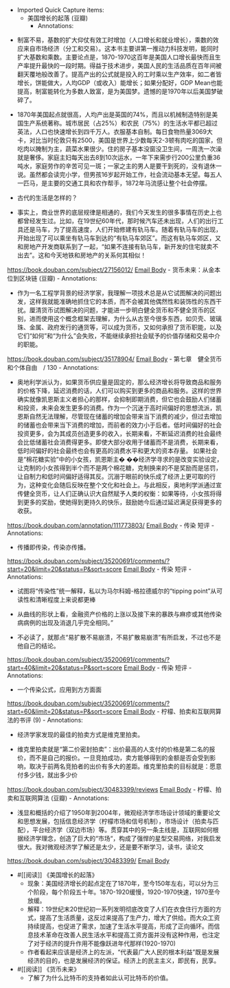 - Imported Quick Capture items:
    - 美国增长的起落 (豆瓣)
        - Annotations:

* 制富不易，基数的扩大仰仗有效工时增加（人口增长和就业增长），乘数的效应来自市场经济（分工和交易）。这本书主要讲第一推动力科技发明，能同时扩大基数和乘数。主要论点是，1870-1970这百年是美国人口增长最快而且生产率提升最快的一段时期。得益于技术进步，美国人民的生活品质在百年间被翻天覆地般改善了。提高产出的公式就是投入的工时乘以生产效率，如二者皆增长，饼能做大，人均GDP（或收入）能增长；如果分配好，GDP Mean也能提高，制富能转化为多数人致富，是为美国梦。遗憾的是1970年以后美国梦破碎了。

* 1870年美国起点就很高，人均产出是英国的74%，而且以机械制造特别是美国生产系统著称。城市居民（占25%）和农民（75%）的生活水平都已超过英法，人口也快速增长到四千万人。衣服基本自制。每日食物热量3069大卡，对比当时伦敦只有2500，美国是世界上少数每天2-3顿有肉吃的国家，但吃肉以腌制为主，蔬菜水果很少。住的房子基本没窗没卫生间，一周洗一次澡就是奢侈。家庭主妇每天出去8到10次运水，一年下来需步行200公里负重36吨水，家庭劳作的辛苦可见一斑；一家之主的男人是要干到死的，没有退休一说。虽然都会读完小学，但男孩16岁起开始工作，社会流动基本无望。每五人一匹马，是主要的交通工具和农作帮手，1872年马流感让整个社会停摆。

* 古代的生活是怎样的？

* 事实上，商业世界的底层规律是相通的，我们今天发生的很多事情在历史上也都曾经发生过。比如，在19世纪60年代，那时候汽车还未出现，人们的出行工具还是马车，为了提高速度，人们开始修建有轨马车。随着有轨马车的出现，开始出现了可以乘坐有轨马车到达的“有轨马车郊区”。而这有轨马车郊区，又和房地产开发商联系到了一起，“如果不连接有轨马车，新开发的住宅就卖不出去”。这和今天地铁和房地产的关系何其相似！



https://book.douban.com/subject/27156012/ [Email Body](https://files.todoist.com/jGSj05jvSUoEVuKKNsymx3-EqlIseLPLi8W2apkL9vlyOE31aFP-sAtAM5BM1cCo/by/21878347/as/file.html)
    - 货币未来：从金本位到区块链 (豆瓣)
        - Annotations:

* 作为一名工程学背景的经济学家，我理解一项技术总是从它试图解决的问题出发，这样我就能准确地抓住它的本质，而不会被其他偶然性和装饰性的东西干扰。厘清货币试图解决的问题，才能进一步明白健全货币和不健全货币的区别，进而使用这个概念框架去理解，为什么从古至今很多东西，如贝壳、玻璃珠、金属、政府发行的通货等，可以成为货币，又如何承担了货币职能，以及它们“如何”和“为什么”会失败，不能继续承担社会赋予的价值存储和交易中介的职能。



https://book.douban.com/subject/35178904/ [Email Body](https://files.todoist.com/qad_9qrA_m4_NgBireL1v98Y_TQ99PGygWEoJCp0mwK7Vx68wjBhwWkRAni9lUF0/by/21878347/as/file.html)
        - 第七章　健全货币和个体自由　/ 130
            - Annotations:

* 奥地利学派认为，如果货币供应量是固定的，那么经济增长将导致商品和服务的价格下降，延迟消费的话，人们可以购买到更多的商品和服务。这样的世界确实就像凯恩斯主义者担心的那样，会抑制即期消费，但它也会鼓励人们储蓄和投资，未来会发生更多的消费。作为一个沉迷于高时间偏好的思想流派，凯恩斯自然无法理解，尽管现在储蓄的增加会带来当下消费的减少，但过去增加的储蓄也会带来当下消费的增加，而前者的效力小于后者。低时间偏好的社会投资更多，会为其成员创造更多的收入，长期来看，不断延迟消费的社会最终会比低储蓄社会消费得更多。即使大部分收用于储蓄而不是消费，长期来看，低时间偏好的社会最终也会有更高的消费水平和更大的资本存量。 如果社会是“棉花糖实验”中的小女孩，凯恩斯主� ��经济学寻求的是改变实验设定，让克制的小女孩得到半个而不是两个棉花糖，克制换来的不是奖励而是惩罚，让自制力和低时间偏好适得其反。沉溺于眼前的快乐成了经济上更可取的行为，这种变化会随后反映在整个文化和社会上。与此相反，奥地利学派通过宣传健全货币，让人们正确认识大自然赋予人类的权衡：如果等待，小女孩将得到更多的奖励，使她得到更持久的快乐，鼓励她今后通过延迟满足获得更多的收获。



https://book.douban.com/annotation/111773803/ [Email Body](https://files.todoist.com/S0TCsex7Autfw3Zbe6tm6Ep39c2-MCaW13BHmESrzKMRV1wX_f_GUjodcKEdX8iZ/by/21878347/as/file.html)
    - 传染 短评
        - Annotations:

* 传播即传染，传染亦传播。



https://book.douban.com/subject/35200691/comments/?start=20&limit=20&status=P&sort=score [Email Body](https://files.todoist.com/T1C1vKgkkqN5qjxj55zcgn9NQoHtY-gre-n5zkhjvMJf1SWWHIv8RVCgAPNXAWUH/by/21878347/as/file.html)
    - 传染 短评
        - Annotations:

* 试图将“传染性”统一解释，私以为马尔科姆-格拉德威尔的“tipping point”从可读性和清晰程度上来说都更棒

* 从曲线的形状上看，金融资产价格的上涨以及接下来的暴跌与麻疹或其他传染病病例的出现及消退几乎完全相同。”

* 不必读了，就那点“易扩散不易崩溃，不易扩散易崩溃”有所启发，不过也不是他自己的结论。



https://book.douban.com/subject/35200691/comments/?start=40&limit=20&status=P&sort=score [Email Body](https://files.todoist.com/2NxZu89QPqCCQXLUXREzq7at_HfByxEjcNq0MEC05LDitbHBfmM1qAqm7rQJfxb2/by/21878347/as/file.html)
    - 传染 短评
        - Annotations:

* 一个传染公式，应用到方方面面



https://book.douban.com/subject/35200691/comments/?start=60&limit=20&status=P&sort=score [Email Body](https://files.todoist.com/owG2b1kXll0kcZNOfMt4Kk41Gv5Tlb72oZ3exNV30WuGqA0YrLDjwjgWKPVxmaEQ/by/21878347/as/file.html)
    - 柠檬、拍卖和互联网算法的书评 (9)
        - Annotations:

* 经济学家发现的最佳的拍卖方式是维克里拍卖。

* 维克里拍卖就是“第二价密封拍卖”：出价最高的人支付的价格是第二名的报价，而不是自己的报价。一旦竞拍成功，卖方能够得到的金额是否会受到影响，取决于前两名竞拍者的出价有多大的差距。维克里拍卖的目标就是：愿意付多少钱，就出多少价



https://book.douban.com/subject/30483399/reviews [Email Body](https://files.todoist.com/nyR1ziXya8ize1JEULRyesu-ER0taF9Y1uS43e8eyRxXKZ4nN44bEGmGOmymhb5z/by/21878347/as/file.html)
    - 柠檬、拍卖和互联网算法 (豆瓣)
        - Annotations:

* 浅显和概括的介绍了1950年到2004年，微观经济学市场设计领域的重要论文和思想发展，包括信息经济学（柠檬市场和信号机制），市场设计（拍卖与匹配），平台经济学（双边市场）等。贯穿其中的另一条主线是，互联网如何根据经济学理念，创造了巨大的“市场“，构成了强悍的星型交易网络，对我启发很大。我对微观经济学了解还是太少，还是要不断学习，读书，读论文



https://book.douban.com/subject/30483399/ [Email Body](https://files.todoist.com/b-65vRcFS5wYkO8NBYQfo_4liVi1lG3sPv7Swq06t7OPkEiI7AsplvJi7mv5uYcY/by/21878347/as/file.html)
- #[[阅读]] 《美国增长的起落》
    - 现象：美国经济增长的起点定在了1870年，至今150年左右，可以分为三个阶段，每个阶段五十年。1870-1920缓慢，1920-1970快速，1970至今放缓。
    - 解释：19世纪末20世纪初一系列发明彻底改变了人们在衣食住行方面的方式，提高了生活质量，这反过来提高了生产力，增大了供给。而大众工资持续提高，也促进了需求，加速了生活水平提高，形成了正向循环。而信息技术革命在改善人民生活水平和提高工资方面并没有这种作用，也注定了对于经济的提升作用不能像跃进年代那样(1920-1970)
    - 作者看起来应该是经济上的左派，“代表最广大人民的根本利益”既是发展经济的目的，也是发展经济的保证。经济上的民主主义，即民有，民享。
- #[[阅读]] 《货币未来》
    - 了解了为什么比特币的支持者如此认可比特币的价值。
